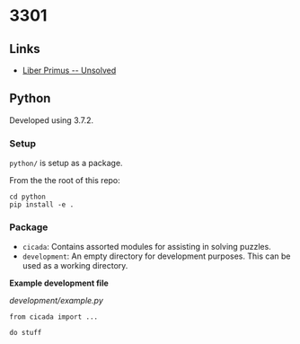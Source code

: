 # 3301

## Links

* [Liber Primus -- Unsolved][1]


## Python

Developed using 3.7.2.

### Setup

`python/` is setup as a package.

From the the root of this repo:

```
cd python
pip install -e .
```

### Package

* `cicada`: Contains assorted modules for assisting in solving puzzles.
* `development`: An empty directory for development purposes. This can
be used as a working directory.

**Example development file**

*development/example.py*
```
from cicada import ...

do stuff
```



[1]: https://www.dropbox.com/sh/lkta4q921vliyuw/AADmZ1YUHXWSjSizlMGZHXVMa?dl=0
